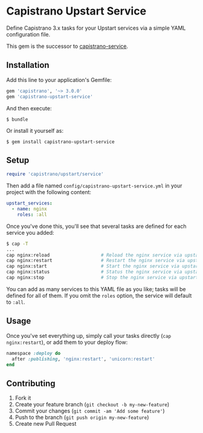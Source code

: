 # Capistrano Upstart Service

Define Capistrano 3.x tasks for your Upstart services via a simple YAML configuration file.

This gem is the successor to [capistrano-service](https://github.com/crushlovely/capistrano-service).

## Installation

Add this line to your application's Gemfile:

```ruby
gem 'capistrano', '~> 3.0.0'
gem 'capistrano-upstart-service'
```

And then execute:

    $ bundle

Or install it yourself as:

    $ gem install capistrano-upstart-service

## Setup

``` ruby
require 'capistrano/upstart/service'
```

Then add a file named `config/capistrano-upstart-service.yml` in your project with the following content:

``` yaml
upstart_services:
  - name: nginx
    roles: :all
```

Once you've done this, you'll see that several tasks are defined for each service you added:

``` bash
$ cap -T
...
cap nginx:reload                   # Reload the nginx service via upstart on all servers
cap nginx:restart                  # Restart the nginx service via upstart on all servers
cap nginx:start                    # Start the nginx service via upstart on all servers
cap nginx:status                   # Status the nginx service via upstart on all servers
cap nginx:stop                     # Stop the nginx service via upstart on all servers
```

You can add as many services to this YAML file as you like; tasks will be defined for all of them.  If you omit the `roles` option, the service will default to `:all`.

## Usage

Once you've set everything up, simply call your tasks directly (`cap nginx:restart`), or add them to your deploy flow:

``` ruby
namespace :deploy do
  after :publishing, 'nginx:restart', 'unicorn:restart'
end
```

## Contributing

1. Fork it
2. Create your feature branch (`git checkout -b my-new-feature`)
3. Commit your changes (`git commit -am 'Add some feature'`)
4. Push to the branch (`git push origin my-new-feature`)
5. Create new Pull Request
